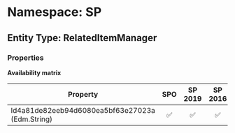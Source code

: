 # Namespace: SP

## Entity Type: RelatedItemManager

### Properties

**Availability matrix**

Property | SPO | SP 2019 | SP 2016 | SP 2013
----------|:---:|:-------:|:-------:|:-------
Id4a81de82eeb94d6080ea5bf63e27023a (Edm.String) | ✅ | ✅ | ✅ | ✅

